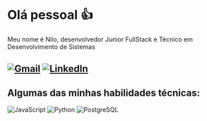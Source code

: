 # Olá pessoal 👍

Meu nome é Nilo, desenvolvedor Junior FullStack e Técnico em Desenvolvimento de Sistemas

[![Gmail](https://img.shields.io/badge/-Gmail-red?style=for-the-badge&logo=gmail&logoColor=white)](mailto:niloaraujodacosta@gmail.com)
[![LinkedIn](https://img.shields.io/badge/-LinkedIn-blue?style=for-the-badge&logo=linkedin&logoColor=white)](https://linkedin.com/in/niloaraujodacosta)
---
## Algumas das minhas habilidades técnicas:
![JavaScript](https://img.shields.io/badge/-JavaScript-yellow?style=for-the-badge&logo=javascript&logoColor=white)
![Python](https://img.shields.io/badge/-Python-blue?style=for-the-badge&logo=python&logoColor=white)
![PostgreSQL](https://img.shields.io/badge/-PostgreSQL-blue?style=for-the-badge&logo=postgresql&logoColor=white)

